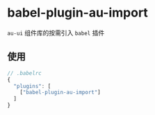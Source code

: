 # babel-plugin-au-import

`au-ui` 组件库的按需引入 `babel` 插件

## 使用

```js
// .babelrc
{
  "plugins": [
    ["babel-plugin-au-import"]
  ]
}

```
